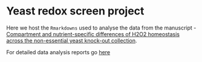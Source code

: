 # Yeast redox screen project

Here we host the `Rmarkdowns` used to analyse the data from the manuscript - [Compartment and nutrient-specific differences of H2O2 homeostasis across the non-essential yeast knock-out collection](https://www.google.com).

For detailed data analysis reports go [here](https://ashwini-kr-sharma.github.io/redox-yeast-screen/)
